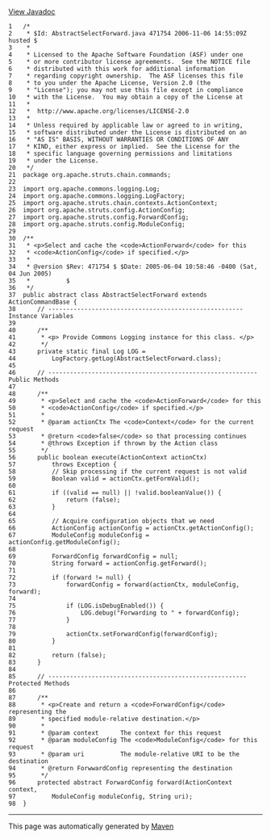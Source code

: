 [View Javadoc](../../../../../../apidocs/org/apache/struts/chain/commands/AbstractSelectForward.html.md)


    1   /*
    2    * $Id: AbstractSelectForward.java 471754 2006-11-06 14:55:09Z husted $
    3    *
    4    * Licensed to the Apache Software Foundation (ASF) under one
    5    * or more contributor license agreements.  See the NOTICE file
    6    * distributed with this work for additional information
    7    * regarding copyright ownership.  The ASF licenses this file
    8    * to you under the Apache License, Version 2.0 (the
    9    * "License"); you may not use this file except in compliance
    10   * with the License.  You may obtain a copy of the License at
    11   *
    12   *  http://www.apache.org/licenses/LICENSE-2.0
    13   *
    14   * Unless required by applicable law or agreed to in writing,
    15   * software distributed under the License is distributed on an
    16   * "AS IS" BASIS, WITHOUT WARRANTIES OR CONDITIONS OF ANY
    17   * KIND, either express or implied.  See the License for the
    18   * specific language governing permissions and limitations
    19   * under the License.
    20   */
    21  package org.apache.struts.chain.commands;
    22  
    23  import org.apache.commons.logging.Log;
    24  import org.apache.commons.logging.LogFactory;
    25  import org.apache.struts.chain.contexts.ActionContext;
    26  import org.apache.struts.config.ActionConfig;
    27  import org.apache.struts.config.ForwardConfig;
    28  import org.apache.struts.config.ModuleConfig;
    29  
    30  /**
    31   * <p>Select and cache the <code>ActionForward</code> for this
    32   * <code>ActionConfig</code> if specified.</p>
    33   *
    34   * @version $Rev: 471754 $ $Date: 2005-06-04 10:58:46 -0400 (Sat, 04 Jun 2005)
    35   *          $
    36   */
    37  public abstract class AbstractSelectForward extends ActionCommandBase {
    38      // ------------------------------------------------------ Instance Variables
    39  
    40      /**
    41       * <p> Provide Commons Logging instance for this class. </p>
    42       */
    43      private static final Log LOG =
    44          LogFactory.getLog(AbstractSelectForward.class);
    45  
    46      // ---------------------------------------------------------- Public Methods
    47  
    48      /**
    49       * <p>Select and cache the <code>ActionForward</code> for this
    50       * <code>ActionConfig</code> if specified.</p>
    51       *
    52       * @param actionCtx The <code>Context</code> for the current request
    53       * @return <code>false</code> so that processing continues
    54       * @throws Exception if thrown by the Action class
    55       */
    56      public boolean execute(ActionContext actionCtx)
    57          throws Exception {
    58          // Skip processing if the current request is not valid
    59          Boolean valid = actionCtx.getFormValid();
    60  
    61          if ((valid == null) || !valid.booleanValue()) {
    62              return (false);
    63          }
    64  
    65          // Acquire configuration objects that we need
    66          ActionConfig actionConfig = actionCtx.getActionConfig();
    67          ModuleConfig moduleConfig = actionConfig.getModuleConfig();
    68  
    69          ForwardConfig forwardConfig = null;
    70          String forward = actionConfig.getForward();
    71  
    72          if (forward != null) {
    73              forwardConfig = forward(actionCtx, moduleConfig, forward);
    74  
    75              if (LOG.isDebugEnabled()) {
    76                  LOG.debug("Forwarding to " + forwardConfig);
    77              }
    78  
    79              actionCtx.setForwardConfig(forwardConfig);
    80          }
    81  
    82          return (false);
    83      }
    84  
    85      // ------------------------------------------------------- Protected Methods
    86  
    87      /**
    88       * <p>Create and return a <code>ForwardConfig</code> representing the
    89       * specified module-relative destination.</p>
    90       *
    91       * @param context      The context for this request
    92       * @param moduleConfig The <code>ModuleConfig</code> for this request
    93       * @param uri          The module-relative URI to be the destination
    94       * @return ForwwardConfig representing the destination
    95       */
    96      protected abstract ForwardConfig forward(ActionContext context,
    97          ModuleConfig moduleConfig, String uri);
    98  }

------------------------------------------------------------------------

This page was automatically generated by [Maven](http://maven.apache.org/)
